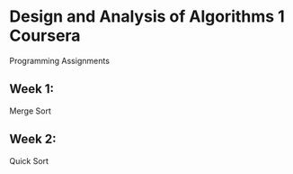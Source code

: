 # Design and Analysis of Algorithms 1 Coursera
Programming Assignments
## Week 1:
Merge Sort
## Week 2: 
Quick Sort
